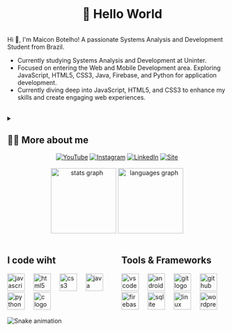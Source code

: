 <!-- Saudação -->
<div id="user-content-toc">
    <ul align="center">
      <summary><h1 style="display: inline-block">👋 Hello World</h1></summary>
    </ul>
</div>

<!-- Apresentação -->
<p>
  Hi 👋, I'm Maicon Botelho! A passionate Systems Analysis and Development Student from Brazil.

  - Currently studying Systems Analysis and Development at Uninter.
  - Focused on entering the Web and Mobile Development area. Exploring JavaScript, HTML5, CSS3, Java, Firebase, and Python for application development.
  - Currently diving deep into JavaScript, HTML5, and CSS3 to enhance my skills and create engaging web experiences.
</p><br>


<!-- Dropdown -->
<details>
  <summary><h2>👨‍💻 More about me</h2></summary><br>

  - 💬 My knowledge is based on my academic journey, Udemy courses, and online video classes on YouTube. Currently learning and applying essential technologies including Java, Firebase, and Python.
  - ⚡ With a solid background in functional physical training, I developed valuable skills such as communication, leadership, teamwork, and adaptability. \o/
</details>

<!-- Links com Ícones -->
<!-- Links centralizados com Ícones -->
<div align="center">
  <a href="https://www.youtube.com/c/MaiconBotelho"><img src="https://img.shields.io/badge/YouTube-FF0000?style=for-the-badge&logo=youtube&logoColor=white" alt="YouTube"></a>
  <a href="https://www.instagram.com/maicon_sbotelho"><img src="https://img.shields.io/badge/Instagram-E4405F?style=for-the-badge&logo=instagram&logoColor=white" alt="Instagram"></a>
  <a href="https://www.linkedin.com/in/maiconbotelho/"><img src="https://img.shields.io/badge/LinkedIn-0077B5?style=for-the-badge&logo=linkedin&logoColor=white" alt="LinkedIn"></a>
  <a href="https://www.maiconbotelho.com.br"><img src="https://img.shields.io/badge/site-20BEFF?style=for-the-badge&logo=world&logoColor=white" alt="Site"></a>
</div><br>


<!-- Estatísticas e Habilidades -->
<div align="center">
  <img src="https://github-readme-stats.vercel.app/api?username=maiconsbotelho&hide_title=false&hide_rank=false&show_icons=true&include_all_commits=true&count_private=true&disable_animations=false&theme=dracula&locale=en&hide_border=false" height="150" alt="stats graph"  />
  <img src="https://github-readme-stats.vercel.app/api/top-langs?username=maiconsbotelho&locale=en&hide_title=false&layout=compact&card_width=320&langs_count=5&theme=dracula&hide_border=false" height="150" alt="languages graph"  />
</div><br>

<!-- Habilidades: Linguagens de Programação -->
<div style="display: flex; justify-content: space-between;">
  <div style="flex-basis: 48%;">
    <h2>I code wiht</h2>
    <img src="https://cdn.jsdelivr.net/gh/devicons/devicon/icons/javascript/javascript-original.svg" height="40" alt="javascript logo"  />
    <img width="12" />
    <img src="https://cdn.jsdelivr.net/gh/devicons/devicon/icons/html5/html5-original.svg" height="40" alt="html5 logo"  />
    <img width="12" />
    <img src="https://cdn.jsdelivr.net/gh/devicons/devicon/icons/css3/css3-original.svg" height="40" alt="css3 logo"  />
    <img width="12" />
    <img src="https://cdn.jsdelivr.net/gh/devicons/devicon/icons/java/java-original.svg" height="40" alt="java logo"  />
    <img width="12" />
    <img src="https://cdn.jsdelivr.net/gh/devicons/devicon/icons/python/python-original.svg" height="40" alt="python logo"  />
    <img width="12" />
    <img src="https://cdn.jsdelivr.net/gh/devicons/devicon/icons/c/c-original.svg" height="40" alt="c logo"  />
    <img width="12" />
  </div>

  <!-- Habilidades: Ferramentas e Frameworks -->
  <div style="flex-basis: 48%;">
    <h2>Tools & Frameworks</h2>
    <img src="https://cdn.jsdelivr.net/gh/devicons/devicon/icons/vscode/vscode-original.svg" height="40" alt="vscode logo"  />
    <img width="12" />
    <img src="https://cdn.jsdelivr.net/gh/devicons/devicon/icons/androidstudio/androidstudio-original.svg" height="40" alt="androidstudio logo"  />
    <img width="12" />
    <img src="https://cdn.jsdelivr.net/gh/devicons/devicon/icons/git/git-original.svg" height="40" alt="git logo"  />
    <img width="12" />
    <img src="https://cdn.jsdelivr.net/gh/devicons/devicon/icons/github/github-original.svg" height="40" alt="github logo"  />
    <img width="12" />
    <img src="https://cdn.jsdelivr.net/gh/devicons/devicon/icons/firebase/firebase-plain.svg" height="40" alt="firebase logo"  />
    <img width="12" />
    <img src="https://cdn.jsdelivr.net/gh/devicons/devicon/icons/sqlite/sqlite-original.svg" height="40" alt="sqlite logo"  />
    <img width="12" />
    <img src="https://cdn.jsdelivr.net/gh/devicons/devicon/icons/linux/linux-original.svg" height="40" alt="linux logo"  />
    <img width="12" />
    <img src="https://cdn.jsdelivr.net/gh/devicons/devicon/icons/wordpress/wordpress-original.svg" height="40" alt="wordpress logo"  />
  </div>
</div>

<!-- Adicionando a animação da cobra ao seu perfil -->
![Snake animation](https://github.com/maiconsbotelho/maiconsbotelho/blob/output/github-contribution-grid-snake.svg)

